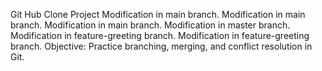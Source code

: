 Git Hub Clone Project
Modification in main branch.
Modification in main branch.
Modification in main branch.
Modification in master branch.
Modification in feature-greeting branch.
Modification in feature-greeting branch.
Objective: Practice branching, merging, and conflict resolution in Git.
